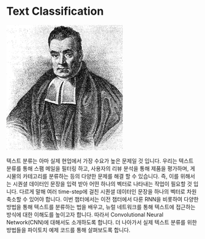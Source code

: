 # Text Classification

![[Thomas Bayes](https://en.wikipedia.org/wiki/Thomas_Bayes) - Image from Wikipedia](../assets/08-00-01.gif)

텍스트 분류는 아마 실제 현업에서 가장 수요가 높은 문제일 것 입니다. 우리는 텍스트 분류를 통해 스팸 메일을 필터링 하고, 사용자의 리뷰 분석을 통해 제품을 평가하며, 게시물의 카테고리를 분류하는 등의 다양한 문제를 해결 할 수 있습니다. 즉, 이를 위해서는 시퀀셜 데이터인 문장을 입력 받아 어떤 하나의 벡터로 나타내는 작업이 필요할 것 입니다. 다르게 말해 여러 time-step에 걸친 시퀀셜 데이터인 문장을 하나의 벡터로 차원 축소할 수 있어야 합니다. 이번 챕터에서는 이전 챕터에서 다룬 RNN을 비롯하여 다양한 방법을 통해 텍스트를 분류하는 법을 배우고, 뉴럴 네트워크를 통해 텍스트에 접근하는 방식에 대한 이해도를 높이고자 합니다. 따라서 Convolutional Neural Network(CNN)에 대해서도 소개하도록 합니다. 더 나아가서 실제 텍스트 분류를 위한 방법들을 파이토치 예제 코드를 통해 살펴보도록 합니다.
